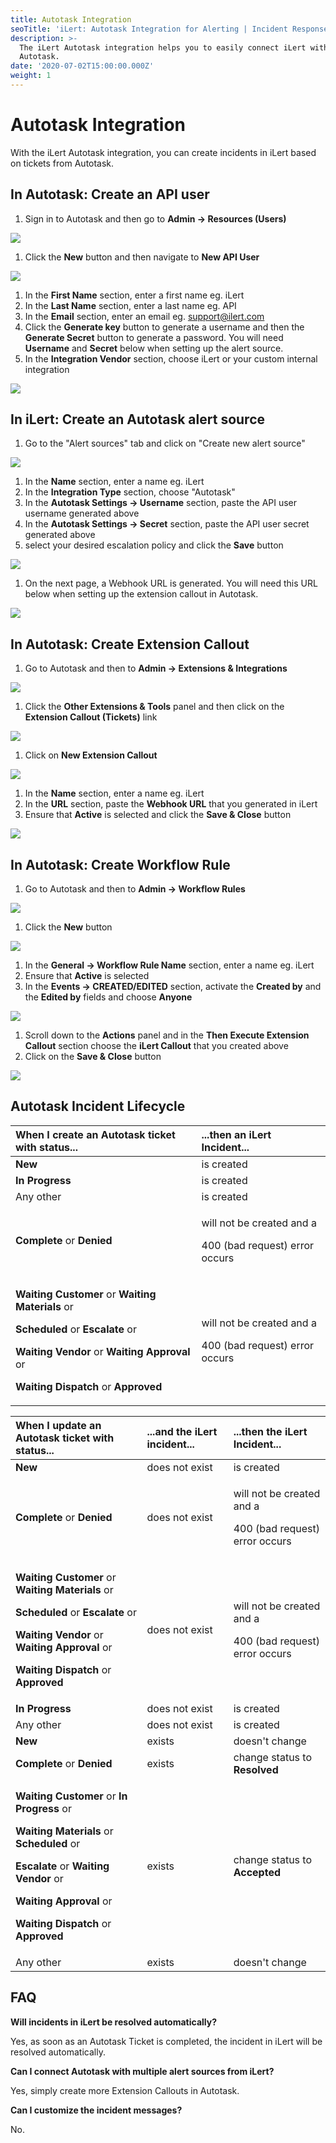 ```yaml
---
title: Autotask Integration
seoTitle: 'iLert: Autotask Integration for Alerting | Incident Response | Uptime'
description: >-
  The iLert Autotask integration helps you to easily connect iLert with
  Autotask.
date: '2020-07-02T15:00:00.000Z'
weight: 1
---
```


# Autotask Integration

With the iLert Autotask integration, you can create incidents in iLert based on tickets from Autotask.

## In Autotask: Create an API user <a id="create-api-user"></a>

1. Sign in to Autotask and then go to **Admin -&gt; Resources \(Users\)**

![](../.gitbook/assets/autotask1.png)

1. Click the **New** button and then navigate to **New API User**

![](../.gitbook/assets/autotask2.png)

1. In the **First Name** section, enter a first name eg. iLert
2. In the **Last Name** section, enter a last name eg. API
3. In the **Email** section, enter an email eg. support@ilert.com
4. Click the **Generate key** button to generate a username and then the **Generate Secret** button to generate a password. You will need **Username** and **Secret** below when setting up the alert source.
5. In the **Integration Vendor** section, choose iLert or your custom internal integration

![](../.gitbook/assets/autotask3%20%281%29.png)

## In iLert: Create an Autotask alert source <a id="create-alert-source"></a>

1. Go to the "Alert sources" tab and click on "Create new alert source"

![](../.gitbook/assets/autotask4%20%281%29.png)

1. In the **Name** section, enter a name eg. iLert
2. In the **Integration Type** section, choose "Autotask"
3. In the **Autotask Settings -&gt; Username** section, paste the API user username generated above
4. In the **Autotask Settings -&gt; Secret** section, paste the API user secret generated above
5. select your desired escalation policy and click the **Save** button

![](../.gitbook/assets/ilert%20%281%29.png)

1. On the next page, a Webhook URL is generated. You will need this URL below when setting up the extension callout in Autotask.

![](../.gitbook/assets/autotask6.png)

## In Autotask: Create Extension Callout <a id="create-extension-callout"></a>

1. Go to Autotask and then to **Admin -&gt; Extensions & Integrations**

![](../.gitbook/assets/autotask7.png)

1. Click the **Other Extensions & Tools** panel and then click on the **Extension Callout \(Tickets\)** link

![](../.gitbook/assets/autotask8.png)

1. Click on **New Extension Callout** 

![](../.gitbook/assets/autotask9.png)

1. In the **Name** section, enter a name eg. iLert
2. In the **URL** section, paste the **Webhook URL** that you generated in iLert
3. Ensure that **Active** is selected and click the **Save & Close** button

![](../.gitbook/assets/autotask10.png)

## In Autotask: Create Workflow Rule <a id="create-workflow-rule"></a>

1. Go to Autotask and then to **Admin -&gt; Workflow Rules**

![](../.gitbook/assets/autotask11.png)

1. Click the **New** button

![](../.gitbook/assets/autotask12.png)

1. In the **General -&gt; Workflow Rule Name** section, enter a name eg. iLert
2. Ensure that **Active** is selected
3. In the **Events -&gt; CREATED/EDITED** section, activate the **Created by** and the **Edited by** fields and choose **Anyone**

![](../.gitbook/assets/autotask13.png)

1. Scroll down to the **Actions** panel and in the **Then Execute Extension Callout** section choose the **iLert Callout** that you created above
2. Click on the **Save & Close** button

![](../.gitbook/assets/autotask14%20%281%29.png)

## Autotask Incident Lifecycle

<table>
  <thead>
    <tr>
      <th style="text-align:left">When I create an Autotask ticket with status...</th>
      <th style="text-align:left">...then an iLert Incident...</th>
    </tr>
  </thead>
  <tbody>
    <tr>
      <td style="text-align:left"><b>New</b>
      </td>
      <td style="text-align:left">is created</td>
    </tr>
    <tr>
      <td style="text-align:left"><b>In Progress</b>
      </td>
      <td style="text-align:left">is created</td>
    </tr>
    <tr>
      <td style="text-align:left">Any other</td>
      <td style="text-align:left">is created</td>
    </tr>
    <tr>
      <td style="text-align:left"><b>Complete</b> or <b>Denied</b>
      </td>
      <td style="text-align:left">
        <p>will not be created and a</p>
        <p>400 (bad request) error occurs</p>
      </td>
    </tr>
    <tr>
      <td style="text-align:left">
        <p><b>Waiting Customer</b> or <b>Waiting Materials </b>or<b> </b>
        </p>
        <p><b>Scheduled </b>or<b> Escalate</b> or</p>
        <p><b>Waiting Vendor</b> or <b>Waiting Approval</b> or</p>
        <p><b>Waiting Dispatch</b> or <b>Approved</b>
        </p>
      </td>
      <td style="text-align:left">
        <p>will not be created and a</p>
        <p>400 (bad request) error occurs</p>
      </td>
    </tr>
  </tbody>
</table>

<table>
  <thead>
    <tr>
      <th style="text-align:left">When I update an Autotask ticket with status...</th>
      <th style="text-align:left">...and the<b> </b>iLert incident...</th>
      <th style="text-align:left">...then the iLert Incident...</th>
    </tr>
  </thead>
  <tbody>
    <tr>
      <td style="text-align:left"><b>New</b>
      </td>
      <td style="text-align:left">does not exist</td>
      <td style="text-align:left">is created</td>
    </tr>
    <tr>
      <td style="text-align:left"><b>Complete</b> or <b>Denied</b>
      </td>
      <td style="text-align:left">does not exist</td>
      <td style="text-align:left">
        <p>will not be created and a</p>
        <p>400 (bad request) error occurs</p>
      </td>
    </tr>
    <tr>
      <td style="text-align:left">
        <p><b>Waiting Customer</b> or <b>Waiting Materials </b>or<b> </b>
        </p>
        <p><b>Scheduled </b>or<b> Escalate</b> or</p>
        <p><b>Waiting Vendor</b> or <b>Waiting Approval</b> or</p>
        <p><b>Waiting Dispatch</b> or <b>Approved</b>
        </p>
      </td>
      <td style="text-align:left">does not exist</td>
      <td style="text-align:left">
        <p>will not be created and a</p>
        <p>400 (bad request) error occurs</p>
      </td>
    </tr>
    <tr>
      <td style="text-align:left"><b>In Progress</b>
      </td>
      <td style="text-align:left">does not exist</td>
      <td style="text-align:left">is created</td>
    </tr>
    <tr>
      <td style="text-align:left">Any other</td>
      <td style="text-align:left">does not exist</td>
      <td style="text-align:left">is created</td>
    </tr>
    <tr>
      <td style="text-align:left"><b>New</b>
      </td>
      <td style="text-align:left">exists</td>
      <td style="text-align:left">doesn&apos;t change</td>
    </tr>
    <tr>
      <td style="text-align:left"><b>Complete</b> or <b>Denied</b>
      </td>
      <td style="text-align:left">exists</td>
      <td style="text-align:left">change status to <b>Resolved</b>
      </td>
    </tr>
    <tr>
      <td style="text-align:left">
        <p><b>Waiting Customer</b> or <b>In Progress</b> or</p>
        <p><b>Waiting Materials </b>or<b> Scheduled </b>or<b> </b>
        </p>
        <p><b>Escalate</b> or <b>Waiting Vendor</b> or</p>
        <p><b>Waiting Approval</b> or</p>
        <p><b>Waiting Dispatch</b> or <b>Approved</b>
        </p>
      </td>
      <td style="text-align:left">exists</td>
      <td style="text-align:left">change status to <b>Accepted</b>
      </td>
    </tr>
    <tr>
      <td style="text-align:left">Any other</td>
      <td style="text-align:left">exists</td>
      <td style="text-align:left">doesn&apos;t change</td>
    </tr>
  </tbody>
</table>

## FAQ <a id="faq"></a>

**Will incidents in iLert be resolved automatically?**

Yes, as soon as an Autotask Ticket is completed, the incident in iLert will be resolved automatically.

**Can I connect Autotask with multiple alert sources from iLert?**

Yes, simply create more Extension Callouts in Autotask.

**Can I customize the incident messages?**

No.



